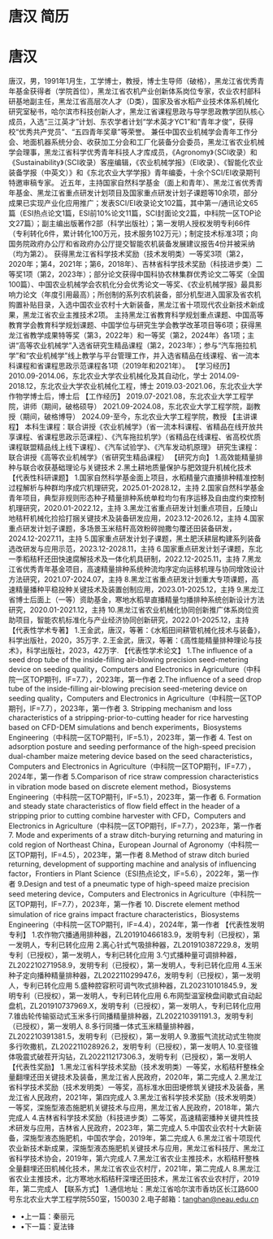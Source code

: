 # 唐汉 简历

# 唐汉
唐汉，男，1991年1月生，工学博士，教授，博士生导师（破格），黑龙江省优秀青年基金获得者（学院首位），黑龙江省农机产业创新体系岗位专家，农业农村部科研基地副主任，黑龙江省高层次人才（D类），国家及省水稻产业技术体系机械化研究室秘书，哈尔滨市科技创新人才，黑龙江省课程思政与导学思政教学团队核心成员，入选“三江英才”计划、东农学者计划“学术英才YC1”和“青年才俊”，获得校“优秀共产党员”、“五四青年奖章”等荣誉。
兼任中国农业机械学会青年工作分会、地面机器系统分会、收获加工分会和工厂化装备分会委员，黑龙江省农业机械学会理事，黑龙江省科学优秀青年科技人才库成员，《Agronomy》（SCI收录）和《Sustainability》（SCI收录）客座编辑，《农业机械学报》（EI收录）、《智能化农业装备学报（中英文）》和《东北农业大学学报》青年编委，十余个SCI/EI收录期刊特邀审稿专家。
近五年，主持国家自然科学基金（面上和青年）、黑龙江省优秀青年基金、黑龙江省重点研发计划项目及国家重点研发计划子课题等10余项，部分成果已实现产业化应用推广；发表SCI/EI收录论文102篇，其中第一/通讯论文65篇（ESI热点论文1篇，ESI前10%论文11篇，SCI封面论文2篇，中科院一区TOP论文27篇）；副主编出版著作2部（科学出版社）；第一发明人授权发明专利66件（专利转化6件，累计转化100万元，技术服务102万元）；制定技术标准3项；向国务院政府办公厅和省政府办公厅提交智能农机装备发展建议报告4份并被采纳（均为第2）。
获得黑龙江省科学技术奖励（技术发明类）一等奖3项（第2，2020年；第4，2021年；第6，2018年）、吉林省科学技术奖励（科技进步类）二等奖1项（第2，2023年）；部分论文获得中国科协农林集群优秀论文二等奖（全国100篇）、中国农业机械学会农机化分会优秀论文一等奖、《农业机械学报》最具影响力论文（年度引用最高）；所创制的系列农机装备，部分机型进入国家及省农机购置补贴目录，入选中国农业农村十大新装备，黑龙江省十项现代农业新技术新成果，黑龙江省农业主推技术2项。
主持黑龙江省教育科学规划重点课题、中国高等教育学会教育科学规划课题、中国学位与研究生学会教学改革项目等6项；获得黑龙江省教学成果特等奖（第3，2022年）和一等奖（第2，2024年）各1项；主讲“高等农业机械学”入选省研究生精品课程（第2，2023年）；参与“汽车拖拉机学”和“农业机械学”线上教学与平台管理工作，并入选省精品在线课程、省一流本科课程和省课程思政示范课程各1项（2019年和2021年）。
【学习经历】
2010.09-2014.06，东北农业大学农业机械化及其自动化，学士
2014.09-2018.12，东北农业大学农业机械化工程，博士
2019.03-2021.06，东北农业大学作物学博士后，博士后
【工作经历】
2019.07-2021.08，东北农业大学工程学院，讲师（期间，破格硕导）
2021.09-2024.08，东北农业大学工程学院，副教授（期间，破格博导）
2024.09-至今，东北农业大学工程学院，教授
【主讲课程】
本科生课程：联合讲授《农业机械学》（省一流本科课程、省精品在线开放共享课程、省课程思政示范课程）、《汽车拖拉机学》（省精品在线课程、省高校优质课程联盟精品线上线下课程）、《汽车试验学》、《汽车发动机原理》
研究生课程：联合讲授《高等农业机械学》（省研究生精品课程）
【研究方向】
1.高效能精量排种与联合收获基础理论与关键技术
2.黑土耕地质量保护与肥效提升机械化技术
【代表性科研课题】
1.国家自然科学基金面上项目，水稻精量穴直播排种精准控制过程解析与种群均序成穴机理研究，2025.01-2028.12，主持
2.国家自然科学基金青年项目，典型非规则形态种子精量排种系统单粒均匀有序运移及自由度约束控制机理研究，2020.01-2022.12，主持
3.黑龙江省重点研发计划重点项目，丘陵山地秸秆机械化捡拾打捆关键技术及装备研发应用，2023.12-2026.12，主持
4.国家重点研发计划子课题，多场景玉米秸秆高效粉碎抛撒匀覆还田装备研发，2024.12-2027.11，主持
5.国家重点研发计划子课题，黑土肥沃耕层构建系列装备选改研发与应用示范，2023.12-2028.11，主持
6.国家重点研发计划子课题，东北一季稻秸秆还田快速腐解技术及一体化机具研制，2022.12-2025.11，主持
7.黑龙江省优秀青年基金项目，高速精量排种系统种流均序定向运移机理与协同增效设计方法研究，2021.07-2024.07，主持
8.黑龙江省重点研发计划重大专项课题，高速精量播种平稳投种关键技术及装置创制应用，2023.01-2025.12，主持
9.黑龙江省博士后面上（一等）资助基金，寒地水稻旱直播精量匀播排种系统创新设计方法研究，2020.01-2021.12，主持
10.黑龙江省农业机械化协同创新推广体系岗位资助项目，智能农机标准化与产业经济协同创新研究，2022.01-2025.12，主持
【代表性学术专著】
1.王金武，唐汉，等著：《水稻田间耕管机械化技术与装备》，科学出版社，2020，35万字.
2.王金武，唐汉，等著：《高性能精量排种理论与技术》，科学出版社，2023，42万字.
【代表性学术论文】
1.The influence of a seed drop tube of the inside-filling air-blowing precision seed-metering device on seeding quality，Computers and Electronics in Agriculture（中科院一区TOP期刊，IF=7.7），2023年，第一作者
2.The influence of a seed drop tube of the inside-filling air-blowing precision seed-metering device on seeding quality，Computers and Electronics in Agriculture（中科院一区TOP期刊，IF=7.7），2023年，第一作者
3. Stripping mechanism and loss characteristics of a stripping-prior-to-cutting header for rice harvesting based on CFD-DEM simulations and bench experiments，Biosystems Engineering（中科院一区TOP期刊，IF=5.1），2023年，第一作者
4. Test on adsorption posture and seeding performance of the high-speed precision dual-chamber maize metering device based on the seed characteristics，Computers and Electronics in Agriculture（中科院一区TOP期刊，IF=7.7），2024年，第一作者
5.Comparison of rice straw compression characteristics in vibration mode based on discrete element method，Biosystems Engineering（中科院一区TOP期刊，IF=5.1），2023年，第一作者
6. Formation and steady state characteristics of flow field effect in the header of a stripping prior to cutting combine harvester with CFD，Computers and Electronics in Agriculture（中科院一区TOP期刊，IF=7.7），2023年，第一作者
7. Mode and experiments of a straw ditch-burying returning and maturing in cold region of Northeast China，European Journal of Agronomy（中科院一区TOP期刊，IF=4.5），2023年，第一作者
8.Method of straw ditch buried returning, development of supporting machine and analysis of influencing factor，Frontiers in Plant Science（ESI热点论文，IF=5.6），2022年，第一作者
9.Design and test of a pneumatic type of high-speed maize precision seed metering device，Computers and Electronics in Agriculture（中科院一区TOP期刊，IF=7.7），2023年，第一作者
10. Discrete element method simulation of rice grains impact fracture characteristics，Biosystems Engineering（中科院一区TOP期刊，IF=4.4），2024年，第一作者
【代表性发明专利】
1.农作物穴播通用排种器，ZL201910466183.9，发明专利（已授权），第一发明人，专利已转化应用
2.离心针式气吸排种器，ZL201910387229.8，发明专利（已授权），第一发明人，专利已转化应用
3.勺式播种量可调排种器，ZL202210271958.9，发明专利（已授权），第一发明人，专利已转化应用
4.玉米种子定向播种精量排种器，ZL202211029947.6，发明专利（已授权），第一发明人，专利已转化应用
5.盛种腔容积可调气吹式排种器，ZL202310101845.9，发明专利（已授权），第一发明人，专利已转化应用
6.布网型温室秧盘间歇式自动起盘机，ZL201910737969.X，发明专利（已授权），第一发明人，专利已转化应用
7.锥齿轮传输驱动式玉米多行同播精量排种器，ZL202210391191.3，发明专利（已授权），第一发明人
8.多行同播一体式玉米精量排种器，ZL202210391381.5，发明专利（已授权），第一发明人
9.激振气流扰动式生物炭多行吹撒机，ZL202211028926.2，发明专利（已授权），第一发明人
10.变径锥体吸震式破茬开沟钻，ZL202211217306.3，发明专利（已授权），第一发明人
【代表性奖励】
1.黑龙江省科学技术奖励（技术发明类）一等奖，水稻秸秆整株全量翻埋还田关键技术及装备，黑龙江省人民政府，2020年，第二完成人
2.黑龙江省科学技术奖励（技术发明类）一等奖，高标准水田田埂修筑关键技术及装备，黑龙江省人民政府，2021年，第四完成人
3.黑龙江省科学技术奖励（技术发明类）一等奖，深施型液态施肥机关键技术与应用，黑龙江省人民政府，2018年，第六完成人
4.吉林省科学技术奖励（科技进步类）二等奖，高速精密播种关键共性技术研发与应用，吉林省人民政府，2023年，第二完成人
5.中国农业农村十大新装备，深施型液态施肥机，中国农学会，2019年，第二完成人
6.黑龙江省十项现代农业新技术新成果，深施型液态施肥机关键技术与应用，黑龙江省科技厅、黑龙江省科学技术协会，2019年，第六完成人
7.黑龙江省农业主推技术，水稻秸秆整株全量翻埋还田机械化技术，黑龙江省农业农村厅，2021年，第二完成人
8.黑龙江省农业主推技术，北方寒地水稻秸秆深埋还田技术，黑龙江省农业农村厅，2019年，第二完成人
【联系方式】
1.通信地址：黑龙江省哈尔滨市香坊区长江路600号东北农业大学工程学院550室，150030
2.电子邮箱：tanghan@neau.edu.cn
- •上一篇：秦丽元
- •下一篇：夏法锋
